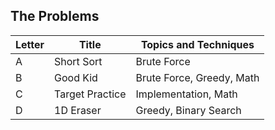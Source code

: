 ## The Problems

|  Letter | Title                     | Topics and Techniques                          |
|---------|---------------------------|-----------------------------|
|  A | Short Sort         | Brute Force                       |
|  B | Good Kid         | Brute Force, Greedy, Math                       |
|  C | Target Practice         | Implementation, Math                     |
|  D | 1D Eraser         | Greedy, Binary Search                  |




